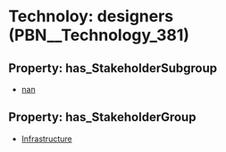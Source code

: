 # Technoloy: __designers__ (PBN__Technology_381)

## Property: has_StakeholderSubgroup

* [nan](PBN__TechSubgroup_7)

## Property: has_StakeholderGroup

* [Infrastructure](PBN__TechGroup_4)

